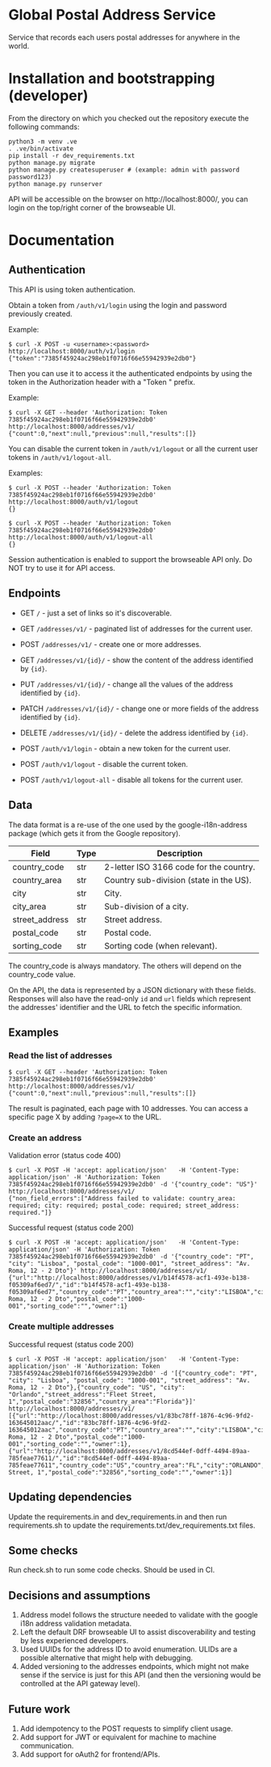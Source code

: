 # Global Postal Address Service

Service that records each users postal addresses for anywhere in the world.

# Installation and bootstrapping (developer)

From the directory on which you checked out the repository execute the
following commands:

```
python3 -m venv .ve
. .ve/bin/activate
pip install -r dev_requirements.txt
python manage.py migrate
python manage.py createsuperuser # (example: admin with password password123)
python manage.py runserver
```

API will be accessible on the browser on http://localhost:8000/, you can
login on the top/right corner of the browseable UI.

# Documentation

## Authentication

This API is using token authentication.

Obtain a token from `/auth/v1/login` using the login and password previously created.

Example:

```
$ curl -X POST -u <username>:<password> http://localhost:8000/auth/v1/login
{"token":"7385f45924ac298eb1f0716f66e55942939e2db0"}
```

Then you can use it to access it the authenticated endpoints by using the token
in the Authorization header with a "Token " prefix.

Example:

```
$ curl -X GET --header 'Authorization: Token 7385f45924ac298eb1f0716f66e55942939e2db0' http://localhost:8000/addresses/v1/
{"count":0,"next":null,"previous":null,"results":[]}
```

You can disable the current token in `/auth/v1/logout` or all the current user tokens in `/auth/v1/logout-all`.

Examples:

```
$ curl -X POST --header 'Authorization: Token 7385f45924ac298eb1f0716f66e55942939e2db0' http://localhost:8000/auth/v1/logout
{}
```

```
$ curl -X POST --header 'Authorization: Token 7385f45924ac298eb1f0716f66e55942939e2db0' http://localhost:8000/auth/v1/logout-all
{}
```

Session authentication is enabled to support the browseable API only. Do
NOT try to use it for API access.

## Endpoints

- GET `/` - just a set of links so it's discoverable.

- GET `/addresses/v1/` - paginated list of addresses for the current user.
- POST `/addresses/v1/` - create one or more addresses.
- GET `/addresses/v1/{id}/` - show the content of the address identified by `{id}`.
- PUT `/addresses/v1/{id}/` - change all the values of the address identified by `{id}`.
- PATCH `/addresses/v1/{id}/` - change one or more fields of the address identified by `{id}`.
- DELETE `/addresses/v1/{id}/` - delete the address identified by `{id}`.

- POST `/auth/v1/login` - obtain a new token for the current user.
- POST `/auth/v1/logout` - disable the current token.
- POST `/auth/v1/logout-all` - disable all tokens for the current user.

## Data

The data format is a re-use of the one used by the google-i18n-address package
(which gets it from the Google repository).


| Field  | Type | Description |
| ------------- | ------------- | ------------- |
| country_code | str | 2-letter ISO 3166 code for the country. |
| country_area | str | Country sub-division (state in the US). |
| city | str | City. |
| city_area | str | Sub-division of a city. |
| street_address | str | Street address. |
| postal_code | str | Postal code. |
| sorting_code | str | Sorting code (when relevant). |

The country_code is always mandatory. The others will depend on the country_code
value.

On the API, the data is represented by a JSON dictionary with these fields.
Responses will also have the read-only `id` and `url` fields which represent
the addresses' identifier and the URL to fetch the specific information.

## Examples

### Read the list of addresses

```
$ curl -X GET --header 'Authorization: Token 7385f45924ac298eb1f0716f66e55942939e2db0' http://localhost:8000/addresses/v1/
{"count":0,"next":null,"previous":null,"results":[]}
```

The result is paginated, each page with 10 addresses. You can access a specific page X by adding `?page=X` to the URL.

### Create an address

Validation error (status code 400)

```
$ curl -X POST -H 'accept: application/json'   -H 'Content-Type: application/json' -H 'Authorization: Token 7385f45924ac298eb1f0716f66e55942939e2db0' -d '{"country_code": "US"}' http://localhost:8000/addresses/v1/
{"non_field_errors":["Address failed to validate: country_area: required; city: required; postal_code: required; street_address: required."]}
```

Successful request (status code 200)

```
$ curl -X POST -H 'accept: application/json'   -H 'Content-Type: application/json' -H 'Authorization: Token 7385f45924ac298eb1f0716f66e55942939e2db0' -d '{"country_code": "PT", "city": "Lisboa", "postal_code": "1000-001", "street_address": "Av. Roma, 12 - 2 Dto"}' http://localhost:8000/addresses/v1/
{"url":"http://localhost:8000/addresses/v1/b14f4578-acf1-493e-b138-f05309af6ed7/","id":"b14f4578-acf1-493e-b138-f05309af6ed7","country_code":"PT","country_area":"","city":"LISBOA","city_area":"","street_address":"Av. Roma, 12 - 2 Dto","postal_code":"1000-001","sorting_code":"","owner":1}
```

### Create multiple addresses

Successful request (status code 200)

```
$ curl -X POST -H 'accept: application/json'   -H 'Content-Type: application/json' -H 'Authorization: Token 7385f45924ac298eb1f0716f66e55942939e2db0' -d '[{"country_code": "PT", "city": "Lisboa", "postal_code": "1000-001", "street_address": "Av. Roma, 12 - 2 Dto"},{"country_code": "US", "city": "Orlando","street_address":"Fleet Street, 1","postal_code":"32856","country_area":"Florida"}]' http://localhost:8000/addresses/v1/
[{"url":"http://localhost:8000/addresses/v1/83bc78ff-1876-4c96-9fd2-163645012aac/","id":"83bc78ff-1876-4c96-9fd2-163645012aac","country_code":"PT","country_area":"","city":"LISBOA","city_area":"","street_address":"Av. Roma, 12 - 2 Dto","postal_code":"1000-001","sorting_code":"","owner":1},{"url":"http://localhost:8000/addresses/v1/8cd544ef-0dff-4494-89aa-785feae77611/","id":"8cd544ef-0dff-4494-89aa-785feae77611","country_code":"US","country_area":"FL","city":"ORLANDO","city_area":"","street_address":"Fleet Street, 1","postal_code":"32856","sorting_code":"","owner":1}]
```

## Updating dependencies

Update the requirements.in and dev_requirements.in and then run requirements.sh to update the requirements.txt/dev_requirements.txt files.

## Some checks

Run check.sh to run some code checks. Should be used in CI.

## Decisions and assumptions

1. Address model follows the structure needed to validate with the google i18n address validation metadata.
1. Left the default DRF browseable UI to assist discoverability and testing by less experienced developers.
1. Used UUIDs for the address ID to avoid enumeration. ULIDs are a possible alternative that might help with debugging.
1. Added versioning to the addresses endpoints, which might not make sense if the service is just for this API (and then the versioning would be controlled at the API gateway level).

## Future work

1. Add idempotency to the POST requests to simplify client usage.
1. Add support for JWT or equivalent for machine to machine communication.
1. Add support for oAuth2 for frontend/APIs.